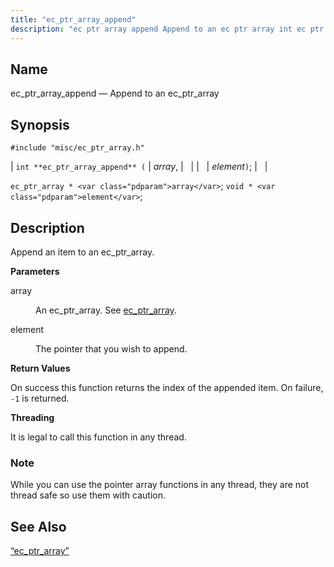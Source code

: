 ```yaml
---
title: "ec_ptr_array_append"
description: "ec ptr array append Append to an ec ptr array int ec ptr array append array element ec ptr array array void element Append an item to an ec ptr array array An ec ptr array See ec ptr array element The pointer that you wish to append On success..."
---
```


<a name="apis.ec_ptr_array_append"></a> 
## Name

ec_ptr_array_append — Append to an ec_ptr_array

## Synopsis

`#include "misc/ec_ptr_array.h"`

| `int **ec_ptr_array_append** (` | <var class="pdparam">array</var>, |   |
|   | <var class="pdparam">element</var>`)`; |   |

`ec_ptr_array * <var class="pdparam">array</var>`;
`void * <var class="pdparam">element</var>`;<a name="idp58190944"></a> 
## Description

Append an item to an ec_ptr_array.

**<a name="idp58192160"></a> Parameters**

<dl class="variablelist">

<dt>array</dt>

<dd>

An ec_ptr_array. See [ec_ptr_array](/momentum/3/3-api/structs-ec-ptr-array).

</dd>

<dt>element</dt>

<dd>

The pointer that you wish to append.

</dd>

</dl>

**<a name="idp58197472"></a> Return Values**

On success this function returns the index of the appended item. On failure, `-1` is returned.

**<a name="idp58198896"></a> Threading**

It is legal to call this function in any thread.

### Note

While you can use the pointer array functions in any thread, they are not thread safe so use them with caution.

<a name="idp58201328"></a> 
## See Also

[“ec_ptr_array”](/momentum/3/3-api/structs-ec-ptr-array)